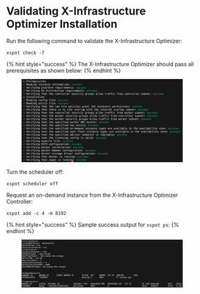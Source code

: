 # Validating X-Infrastructure Optimizer Installation

Run the following command to validate the X-Infrastructure Optimizer:

```
xspot check -f
```

{% hint style="success" %}
The X-Infrastructure Optimizer should pass all prerequisites as shown below:
{% endhint %}

<figure><img src="../../.gitbook/assets/image (11).png" alt=""><figcaption></figcaption></figure>

Turn the scheduler off:

```
xspot scheduler off
```

Request an on-demand instance from the X-Infrastructure Optimizer Controller:

```
xspot add -c 4 -m 8192
```

{% hint style="success" %}
Sample success output for `xspot ps`:
{% endhint %}

<figure><img src="../../.gitbook/assets/Screenshot 2023-11-10 at 10.02.16 AM.png" alt=""><figcaption></figcaption></figure>
